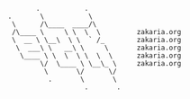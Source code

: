                                                 
                      .           .
               .       \           \
                \      /\____  ____/\
                /\____ \     \ \  \  \         zakaria.org
                \  __ \ \__\  \ \  ` /_        zakaria.org
                 \  ___\ \   __\ \     \       zakaria.org
                  \____ \ \  \  \ \  \  \      zakaria.org
                       \/  \____ \ \__\_ \     zakaria.org
                        \       \/      \/
                         .       \       \
                                  .       .
